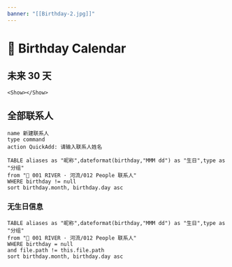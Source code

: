 ```yaml
---
banner: "[[Birthday-2.jpg]]"
---
```

# 👥 Birthday Calendar

## 未来 30 天
```jsx:
<Show></Show>
```

## 全部联系人

```button
name 新建联系人
type command
action QuickAdd: 请输入联系人姓名
```

```dataview
TABLE aliases as "昵称",dateformat(birthday,"MMM dd") as "生日",type as "分组"
from "🌊 001 RIVER · 河流/012 People 联系人"
WHERE birthday != null
sort birthday.month, birthday.day asc
```

### 无生日信息
```dataview
TABLE aliases as "昵称",dateformat(birthday,"MMM dd") as "生日",type as "分组"
from "🌊 001 RIVER · 河流/012 People 联系人"
WHERE birthday = null
and file.path != this.file.path
sort birthday.month, birthday.day asc
```
